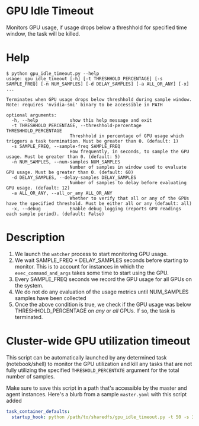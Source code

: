 # GPU Idle Timeout
Monitors GPU usage, if usage drops below a threshhold for specified time window, the task will be killed.

# Help
```
$ python gpu_idle_timeout.py --help
usage: gpu_idle_timeout [-h] [-t THRESHHOLD_PERCENTAGE] [-s SAMPLE_FREQ] [-n NUM_SAMPLES] [-d DELAY_SAMPLES] [-a ALL_OR_ANY] [-x] ...

Terminates when GPU usage drops below threshhold during sample window. Note: requires 'nvidia-smi' binary to be accessible in PATH

optional arguments:
  -h, --help            show this help message and exit
  -t THRESHHOLD_PERCENTAGE, --threshhold-percentage THRESHHOLD_PERCENTAGE
                        Threshhold in percentage of GPU usage which triggers a task termination. Must be greater than 0. (default: 1)
  -s SAMPLE_FREQ, --sample-freq SAMPLE_FREQ
                        How frequently, in seconds, to sample the GPU usage. Must be greater than 0. (default: 5)
  -n NUM_SAMPLES, --num-samples NUM_SAMPLES
                        Number of samples in window used to evaluate GPU usage. Must be greater than 0. (default: 60)
  -d DELAY_SAMPLES, --delay-samples DELAY_SAMPLES
                        Number of samples to delay before evaluating GPU usage. (default: 12)
  -a ALL_OR_ANY, --all_or_any ALL_OR_ANY
                        Whether to verify that all or any of the GPUs have the specified threshold. Must be either all or any (default: all)
  -x, --debug           Enable debug logging (reports GPU readings each sample period). (default: False)
```

# Description

1. We launch the `watcher` process to start monitoring GPU usage.
2. We wait SAMPLE_FREQ * DELAY_SAMPLES seconds before starting to monitor. This is to account for instances in which the `exec_command_and_args` takes some time to start using the GPU.
3. Every SAMPLE_FREQ seconds we record the GPU usage for all GPUs on the system.
4. We do not do any evaluation of the usage metrics until NUM_SAMPLES samples have been collected
5. Once the above condition is true, we check if the GPU usage was below THRESHHOLD_PERCENTAGE on *any* or *all* GPUs. If so, the task is terminated.


# Cluster-wide GPU utilization timeout

This script can be automatically launched by any determined task (notebook/shell) to monitor the GPU utilization and kill any tasks that are not fully utilizing the specified `THRESHOLD_PERCENTATE` argument for the total number of samples.

Make sure to save this script in a path that's accessible by the master and agent instances. Here's a blurb from a sample `master.yaml` with this script added

```yaml
task_container_defaults:
  startup_hook: python /path/to/sharedfs/gpu_idle_timeout.py -t 50 -s 30 -n 6 -d 2 -a any -x &
```
